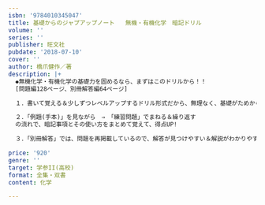 ```yaml
---
isbn: '9784010345047'
title: 基礎からのジャプアップノート   無機・有機化学　暗記ドリル
volume: ''
series: ''
publisher: 旺文社
pubdate: '2018-07-10'
cover: ''
author: 橋爪健作／著
description: |+
  ◆無機化学・有機化学の基礎力を固めるなら、まずはこのドリルから！！
  [問題編128ページ、別冊解答編64ページ]

  １．書いて覚える＆少しずつレベルアップするドリル形式だから、無理なく、基礎がためから入試対策まで、実力UPできる！

  ２．「例題(手本)」を見ながら　⇒　「練習問題」でまねる＆繰り返す　
  の流れで、暗記事項とその使い方をまとめて覚えて、得点UP!

  ３．「別冊解答」では、問題を再掲載しているので、解答が見つけやすい＆解説がわかりやすい

price: '920'
genre: ''
target: 学参II(高校)
format: 全集・双書
content: 化学

---
```

